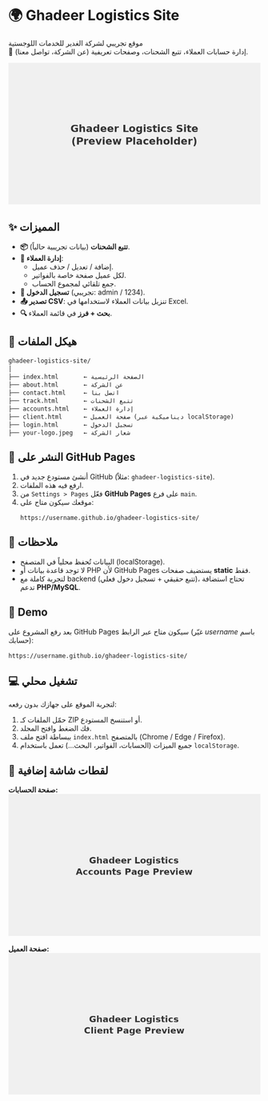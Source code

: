 # 🌍 Ghadeer Logistics Site

موقع تجريبي لشركة الغدير للخدمات اللوجستية  
🚛 إدارة حسابات العملاء، تتبع الشحنات، وصفحات تعريفية (عن الشركة، تواصل معنا).

![Preview](screenshot.png)

## ✨ المميزات
- **📦 تتبع الشحنات** (بيانات تجريبية حالياً).
- **💼 إدارة العملاء**:
  - إضافة / تعديل / حذف عميل.
  - لكل عميل صفحة خاصة بالفواتير.
  - جمع تلقائي لمجموع الحساب.
- **🔑 تسجيل الدخول** (تجريبي: admin / 1234).
- **📤 تصدير CSV**: تنزيل بيانات العملاء لاستخدامها في Excel.
- **🔍 بحث + فرز** في قائمة العملاء.

## 📂 هيكل الملفات
```
ghadeer-logistics-site/
│
├── index.html       ← الصفحة الرئيسية
├── about.html       ← عن الشركة
├── contact.html     ← اتصل بنا
├── track.html       ← تتبع الشحنات
├── accounts.html    ← إدارة العملاء
├── client.html      ← صفحة العميل (ديناميكية عبر localStorage)
├── login.html       ← تسجيل الدخول
├── your-logo.jpeg   ← شعار الشركة
```

## 🚀 النشر على GitHub Pages
1. أنشئ مستودع جديد في GitHub (مثلاً: `ghadeer-logistics-site`).
2. ارفع فيه هذه الملفات.
3. من `Settings > Pages` فعّل **GitHub Pages** على فرع `main`.
4. موقعك سيكون متاح على:
   ```
   https://username.github.io/ghadeer-logistics-site/
   ```

## 📝 ملاحظات
- البيانات تُحفظ محلياً في المتصفح (localStorage).
- لا توجد قاعدة بيانات أو PHP لأن GitHub Pages يستضيف صفحات **static** فقط.
- لتجربة كاملة مع backend (تتبع حقيقي + تسجيل دخول فعلي)، تحتاج استضافة تدعم **PHP/MySQL**.

## 🔗 Demo
بعد رفع المشروع على GitHub Pages سيكون متاح عبر الرابط (غيّر *username* باسم حسابك):
```
https://username.github.io/ghadeer-logistics-site/
```

## 💻 تشغيل محلي
لتجربة الموقع على جهازك بدون رفعه:
1. حمّل الملفات كـ ZIP أو استنسخ المستودع.
2. فك الضغط وافتح المجلد.
3. ببساطة افتح ملف `index.html` بالمتصفح (Chrome / Edge / Firefox).
4. جميع الميزات (الحسابات، الفواتير، البحث...) تعمل باستخدام `localStorage`.

## 📸 لقطات شاشة إضافية
**صفحة الحسابات:**
![Accounts](screenshot-accounts.png)

**صفحة العميل:**
![Client](screenshot-client.png)

